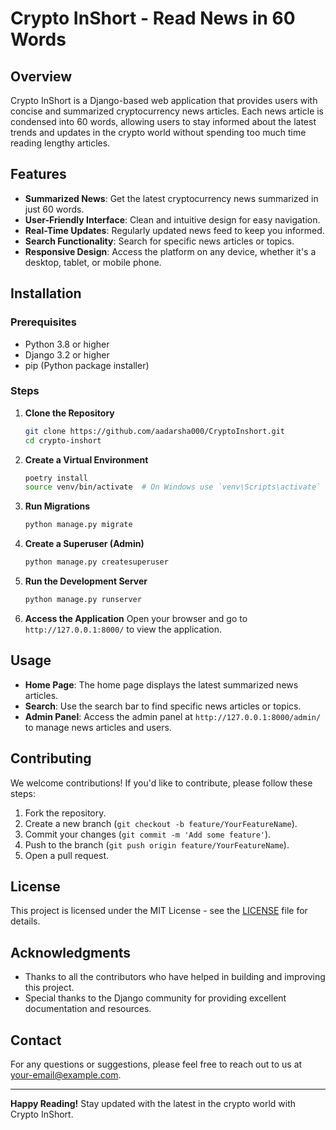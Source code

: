 # Crypto InShort - Read News in 60 Words

## Overview
Crypto InShort is a Django-based web application that provides users with concise and summarized cryptocurrency news articles. Each news article is condensed into 60 words, allowing users to stay informed about the latest trends and updates in the crypto world without spending too much time reading lengthy articles.

## Features
- **Summarized News**: Get the latest cryptocurrency news summarized in just 60 words.
- **User-Friendly Interface**: Clean and intuitive design for easy navigation.
- **Real-Time Updates**: Regularly updated news feed to keep you informed.
- **Search Functionality**: Search for specific news articles or topics.
- **Responsive Design**: Access the platform on any device, whether it's a desktop, tablet, or mobile phone.

## Installation

### Prerequisites
- Python 3.8 or higher
- Django 3.2 or higher
- pip (Python package installer)

### Steps
1. **Clone the Repository**
   ```bash
   git clone https://github.com/aadarsha000/CryptoInshort.git
   cd crypto-inshort
   ```

2. **Create a Virtual Environment**
   ```bash
   poetry install
   source venv/bin/activate  # On Windows use `venv\Scripts\activate`
   ```

3. **Run Migrations**
   ```bash
   python manage.py migrate
   ```

6. **Create a Superuser (Admin)**
   ```bash
   python manage.py createsuperuser
   ```

7. **Run the Development Server**
   ```bash
   python manage.py runserver
   ```

8. **Access the Application**
   Open your browser and go to `http://127.0.0.1:8000/` to view the application.

## Usage
- **Home Page**: The home page displays the latest summarized news articles.
- **Search**: Use the search bar to find specific news articles or topics.
- **Admin Panel**: Access the admin panel at `http://127.0.0.1:8000/admin/` to manage news articles and users.

## Contributing
We welcome contributions! If you'd like to contribute, please follow these steps:
1. Fork the repository.
2. Create a new branch (`git checkout -b feature/YourFeatureName`).
3. Commit your changes (`git commit -m 'Add some feature'`).
4. Push to the branch (`git push origin feature/YourFeatureName`).
5. Open a pull request.

## License
This project is licensed under the MIT License - see the [LICENSE](LICENSE) file for details.

## Acknowledgments
- Thanks to all the contributors who have helped in building and improving this project.
- Special thanks to the Django community for providing excellent documentation and resources.

## Contact
For any questions or suggestions, please feel free to reach out to us at [your-email@example.com](mailto:your-email@example.com).

---

**Happy Reading!** Stay updated with the latest in the crypto world with Crypto InShort.
